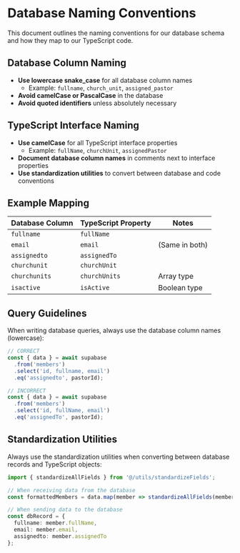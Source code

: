 # Database Naming Conventions

This document outlines the naming conventions for our database schema and how they map to our TypeScript code.

## Database Column Naming

- **Use lowercase snake_case** for all database column names
  - Example: `fullname`, `church_unit`, `assigned_pastor`
- **Avoid camelCase or PascalCase** in the database
- **Avoid quoted identifiers** unless absolutely necessary

## TypeScript Interface Naming

- **Use camelCase** for all TypeScript interface properties
  - Example: `fullName`, `churchUnit`, `assignedPastor`
- **Document database column names** in comments next to interface properties
- **Use standardization utilities** to convert between database and code conventions

## Example Mapping

| Database Column | TypeScript Property | Notes |
|----------------|---------------------|-------|
| `fullname`     | `fullName`          | |
| `email`        | `email`             | (Same in both) |
| `assignedto`   | `assignedTo`        | |
| `churchunit`   | `churchUnit`        | |
| `churchunits`  | `churchUnits`       | Array type |
| `isactive`     | `isActive`          | Boolean type |

## Query Guidelines

When writing database queries, always use the database column names (lowercase):

```typescript
// CORRECT
const { data } = await supabase
  .from('members')
  .select('id, fullname, email')
  .eq('assignedto', pastorId);

// INCORRECT
const { data } = await supabase
  .from('members')
  .select('id, fullName, email')
  .eq('assignedTo', pastorId);
```

## Standardization Utilities

Always use the standardization utilities when converting between database records and TypeScript objects:

```typescript
import { standardizeAllFields } from '@/utils/standardizeFields';

// When receiving data from the database
const formattedMembers = data.map(member => standardizeAllFields(member));

// When sending data to the database
const dbRecord = {
  fullname: member.fullName,
  email: member.email,
  assignedto: member.assignedTo
};
```
